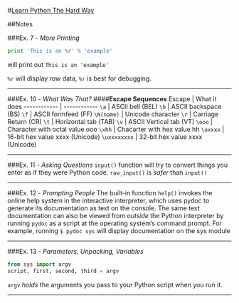 #[Learn Python The Hard Way](http://learnpythonthehardway.org/book)

##Notes

###Ex. 7 - *More Printing*
```python
print 'This is an %r' % 'example'
```
will print out 
`This is an 'example'`

`%r` will display *raw* data, `%r` is best for debugging.

---

###Ex. 10 - *What Was That?*
####**Escape Sequences**
Escape       | What it does
------------ | ------------
`\a`         | ASCII bell (BEL)
`\b`         | ASCII backspace (BS)
`\f`         | ASCII formfeed (FF)
`\N(name)`   | Unicode character
`\r`         | Carriage Return (CR)
`\t`         | Horizontal tab (TAB)
`\v`         | ASCII Vertical tab (VT)
`\ooo`       | Character with octal value ooo
`\xhh`       | Chacarter with hex value hh
`\uxxxx`     | 16-bit hex value xxxx (Unicode)
`\uxxxxxxxx` | 32-bit hex value xxxx (Unicode)

---

###Ex. 11 - *Asking Questions*
`input()` function will try to convert things you enter as if they were Python code.
`raw_input()` is *safer* than `input()`

---

###Ex. 12 - *Prompting People*
The built-in function `help()` invokes the online help system in the interactive interpreter, which uses pydoc to generate its documentation as text on the console. 
The same text documentation can also be viewed from *outside* the Python interpreter by running `pydoc` as a script at the operating system’s command prompt. 
For example, running
`$ pydoc sys`
will display documentation on the sys module

---

###Ex. 13 - *Parameters, Unpacking, Variables*
```python
from sys import argv
script, first, second, third = argv
```
`argv` *holds* the arguments you pass to your Python script when you run it.

---

